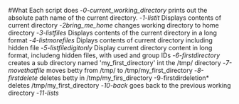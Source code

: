 #What Each script does
  -*0-current_working_directory*  prints out the absolute path name of the current directory.
  -*1-listit*  Displays contents of current directory
  -*2bring_me_home* changes working directory to home directory
  -*3-listfiles* Displays contents of the current directory in a long format
  -*4-listmorefiles* Diplays contents of current directory including hidden file
  -*5-listfiledigitonly* Display current directory content in long format, includeng hidden files, with used and group IDs
  -*6-firstdirectory* creates a sub directory named 'my_first_directory' int the /tmp/ directory
  -*7-movethatfile* moves betty from /tmp/ to /tmp/my_first_directory
  -*8-firstdelete* deletes betty in /tmp/my_firs_directory
  -9-firstdirdeletion* deletes /tmp/my_first_directory
  -*10-back* goes back to the previous working directory
  -*11-lists* 
